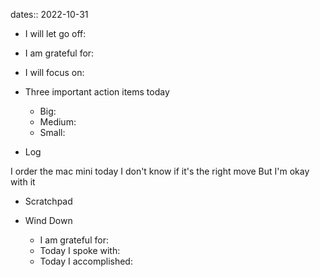 dates:: 2022-10-31

- I will let go off:
- I am grateful for:
- I will focus on:

- Three important action items today
	- Big:
	- Medium:
	- Small:

- Log

I order the mac mini today
I don't know if it's the right move
But I'm okay with it

- Scratchpad

- Wind Down
	- I am grateful for:
	- Today I spoke with:
	- Today I accomplished: